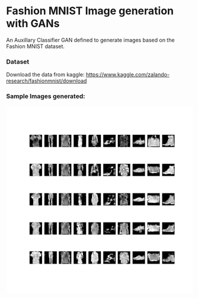 # Fashion MNIST Image generation with GANs
An Auxillary Classifier GAN defined to generate images based on the Fashion MNIST dataset.

### Dataset
Download the data from kaggle: https://www.kaggle.com/zalando-research/fashionmnist/download

### Sample Images generated:
![](https://github.com/yashprakash13/Fashion-MNIST-Image-generation-with-GANs/blob/master/0.png)
